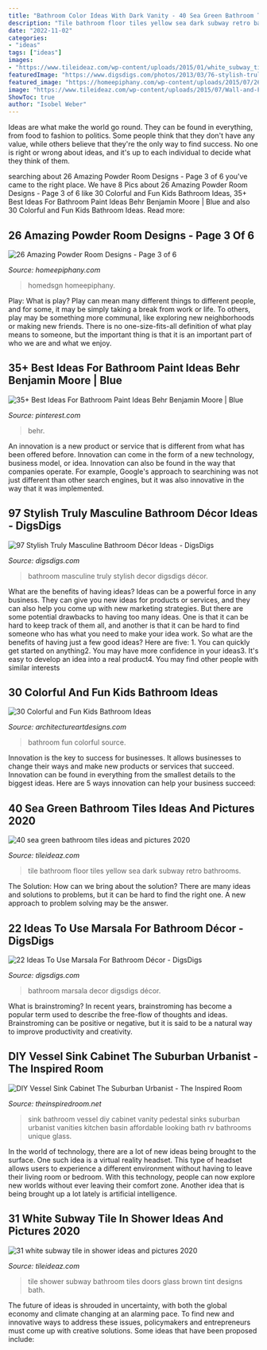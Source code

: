```yaml
---
title: "Bathroom Color Ideas With Dark Vanity - 40 Sea Green Bathroom Tiles Ideas And Pictures 2020"
description: "Tile bathroom floor tiles yellow sea dark subway retro bathrooms"
date: "2022-11-02"
categories:
- "ideas"
tags: ["ideas"]
images:
- "https://www.tileideaz.com/wp-content/uploads/2015/01/white_subway_tile_in_shower_29.jpg"
featuredImage: "https://www.digsdigs.com/photos/2013/03/76-stylish-truly-masculine-bathroom-decor-ideas-16.jpg"
featured_image: "https://homeepiphany.com/wp-content/uploads/2015/07/26-Amazing-Powder-Room-Designs-13.jpg"
image: "https://www.tileideaz.com/wp-content/uploads/2015/07/Wall-and-Floor-tile.jpg"
ShowToc: true
author: "Isobel Weber"
---
```



Ideas are what make the world go round. They can be found in everything, from food to fashion to politics. Some people think that they don't have any value, while others believe that they're the only way to find success. No one is right or wrong about ideas, and it's up to each individual to decide what they think of them.

	

		
searching about 26 Amazing Powder Room Designs - Page 3 of 6 you've came to the right place. We have 8 Pics about 26 Amazing Powder Room Designs - Page 3 of 6 like 30 Colorful and Fun Kids Bathroom Ideas, 35+ Best Ideas For Bathroom Paint Ideas Behr Benjamin Moore | Blue and also 30 Colorful and Fun Kids Bathroom Ideas. Read more:
		
    
## 26 Amazing Powder Room Designs - Page 3 Of 6

<img loading=lazy src="https://homeepiphany.com/wp-content/uploads/2015/07/26-Amazing-Powder-Room-Designs-13.jpg" onerror="this.onerror=null;this.src='https://tse2.mm.bing.net/th?id=OIP.fha6qS7V6N0Jhhy62nsLmAHaLH&amp;pid=15.1';" alt="26 Amazing Powder Room Designs - Page 3 of 6">

_Source: homeepiphany.com_

>homedsgn homeepiphany. 

	

Play: What is play?
Play can mean many different things to different people, and for some, it may be simply taking a break from work or life. To others, play may be something more communal, like exploring new neighborhoods or making new friends. There is no one-size-fits-all definition of what play means to someone, but the important thing is that it is an important part of who we are and what we enjoy.

    
## 35+ Best Ideas For Bathroom Paint Ideas Behr Benjamin Moore | Blue

<img loading=lazy src="https://i.pinimg.com/736x/26/9f/85/269f85f2cd2297cc960f2fd8cc104cc7.jpg" onerror="this.onerror=null;this.src='https://tse3.mm.bing.net/th?id=OIP.rEwg1OcVm9KLImjnj1xfaQAAAA&amp;pid=15.1';" alt="35+ Best Ideas For Bathroom Paint Ideas Behr Benjamin Moore | Blue">

_Source: pinterest.com_

>behr. 

	

An innovation is a new product or service that is different from what has been offered before. Innovation can come in the form of a new technology, business model, or idea. Innovation can also be found in the way that companies operate. For example, Google's approach to searchining was not just different than other search engines, but it was also innovative in the way that it was implemented.

    
## 97 Stylish Truly Masculine Bathroom Décor Ideas - DigsDigs

<img loading=lazy src="https://www.digsdigs.com/photos/2013/03/76-stylish-truly-masculine-bathroom-decor-ideas-16.jpg" onerror="this.onerror=null;this.src='https://tse2.mm.bing.net/th?id=OIP.ur9wz9bdD1nWqMe47gT4mgHaKW&amp;pid=15.1';" alt="97 Stylish Truly Masculine Bathroom Décor Ideas - DigsDigs">

_Source: digsdigs.com_

>bathroom masculine truly stylish decor digsdigs décor. 

	

What are the benefits of having ideas?
Ideas can be a powerful force in any business. They can give you new ideas for products or services, and they can also help you come up with new marketing strategies. But there are some potential drawbacks to having too many ideas. One is that it can be hard to keep track of them all, and another is that it can be hard to find someone who has what you need to make your idea work. So what are the benefits of having just a few good ideas? Here are five: 1. You can quickly get started on anything2. You may have more confidence in your ideas3. It's easy to develop an idea into a real product4. You may find other people with similar interests
    
## 30 Colorful And Fun Kids Bathroom Ideas

<img loading=lazy src="http://www.architectureartdesigns.com/wp-content/uploads/2013/07/87-630x945.jpg" onerror="this.onerror=null;this.src='https://tse2.mm.bing.net/th?id=OIP.FCOV-g3KOmmGghTH11lL4gHaLH&amp;pid=15.1';" alt="30 Colorful and Fun Kids Bathroom Ideas">

_Source: architectureartdesigns.com_

>bathroom fun colorful source. 

	

Innovation is the key to success for businesses. It allows businesses to change their ways and make new products or services that succeed. Innovation can be found in everything from the smallest details to the biggest ideas. Here are 5 ways innovation can help your business succeed: 

    
## 40 Sea Green Bathroom Tiles Ideas And Pictures 2020

<img loading=lazy src="https://www.tileideaz.com/wp-content/uploads/2015/07/Wall-and-Floor-tile.jpg" onerror="this.onerror=null;this.src='https://tse1.mm.bing.net/th?id=OIP.m5niq3jEiV4tjmBqNx31EwHaKa&amp;pid=15.1';" alt="40 sea green bathroom tiles ideas and pictures 2020">

_Source: tileideaz.com_

>tile bathroom floor tiles yellow sea dark subway retro bathrooms. 

	

The Solution: How can we bring about the solution?
There are many ideas and solutions to problems, but it can be hard to find the right one. A new approach to problem solving may be the answer.

    
## 22 Ideas To Use Marsala For Bathroom Décor - DigsDigs

<img loading=lazy src="https://www.digsdigs.com/photos/ideas-to-use-marsala-for-bathroom-decor-25.jpg" onerror="this.onerror=null;this.src='https://tse4.mm.bing.net/th?id=OIP.BeBPel4U2eWaZP6pocKGcQHaJ2&amp;pid=15.1';" alt="22 Ideas To Use Marsala For Bathroom Décor - DigsDigs">

_Source: digsdigs.com_

>bathroom marsala decor digsdigs décor. 

	

What is brainstroming?
In recent years, brainstroming has become a popular term used to describe the free-flow of thoughts and ideas. Brainstroming can be positive or negative, but it is said to be a natural way to improve productivity and creativity.

    
## DIY Vessel Sink Cabinet The Suburban Urbanist - The Inspired Room

<img loading=lazy src="https://theinspiredroom.net/wp-content/uploads/2011/05/sink.jpg" onerror="this.onerror=null;this.src='https://tse1.mm.bing.net/th?id=OIP.eqaj20H6b4DLjzlOeJPevQHaLD&amp;pid=15.1';" alt="DIY Vessel Sink Cabinet The Suburban Urbanist - The Inspired Room">

_Source: theinspiredroom.net_

>sink bathroom vessel diy cabinet vanity pedestal sinks suburban urbanist vanities kitchen basin affordable looking bath rv bathrooms unique glass. 

	

In the world of technology, there are a lot of new ideas being brought to the surface. One such idea is a virtual reality headset. This type of headset allows users to experience a different environment without having to leave their living room or bedroom. With this technology, people can now explore new worlds without ever leaving their comfort zone. Another idea that is being brought up a lot lately is artificial intelligence.

    
## 31 White Subway Tile In Shower Ideas And Pictures 2020

<img loading=lazy src="https://www.tileideaz.com/wp-content/uploads/2015/01/white_subway_tile_in_shower_29.jpg" onerror="this.onerror=null;this.src='https://tse1.mm.bing.net/th?id=OIP.Fy5gGspw8pbhNVyu5vcf1AHaLN&amp;pid=15.1';" alt="31 white subway tile in shower ideas and pictures 2020">

_Source: tileideaz.com_

>tile shower subway bathroom tiles doors glass brown tint designs bath. 

	

The future of ideas is shrouded in uncertainty, with both the global economy and climate changing at an alarming pace. To find new and innovative ways to address these issues, policymakers and entrepreneurs must come up with creative solutions. Some ideas that have been proposed include: 

